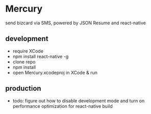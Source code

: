 # Mercury
send bizcard via SMS, powered by JSON Resume and react-native


## development
- require XCode
- npm install react-native -g
- clone repo
- npm install
- open Mercury.xcodeproj in XCode & run

## production
- todo: figure out how to disable development mode and turn on performance optimization for react-native build
